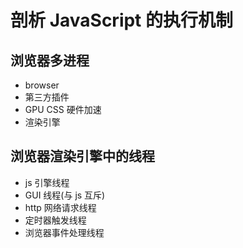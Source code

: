 # 剖析 JavaScript 的执行机制

## 浏览器多进程
- browser
- 第三方插件
- GPU CSS 硬件加速
- 渲染引擎

## 浏览器渲染引擎中的线程
- js 引擎线程
- GUI 线程(与 js 互斥)
- http 网络请求线程
- 定时器触发线程
- 浏览器事件处理线程
